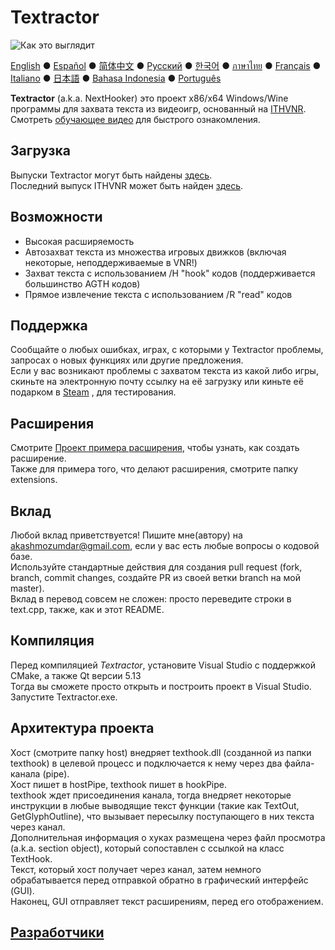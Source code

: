 # Textractor

![Как это выглядит](screenshot.png)

[English](README.md) ● [Español](README_ES.md) ● [简体中文](README_SC.md) ● [Русский](README_RU.md) ● [한국어](README_KR.md) ● [ภาษาไทย](README_TH.md) ● [Français](README_FR.md) ● [Italiano](README_IT.md) ● [日本語](README_JP.md) ● [Bahasa Indonesia](README_ID.md) ● [Português](README_PT.md)

**Textractor** (a.k.a. NextHooker) это проект x86/x64 Windows/Wine программы для захвата текста из видеоигр, основанный на [ITHVNR](https://web.archive.org/web/20160202084144/http://www.hongfire.com/forum/showthread.php/438331-ITHVNR-ITH-with-the-VNR-engine).<br>
Смотреть [обучающее видео](docs/TUTORIAL.md) для быстрого ознакомления.

## Загрузка

Выпуски Textractor могут быть найдены [здесь](https://github.com/Artikash/Textractor/releases).<br>
Последний выпуск ITHVNR может быть найден [здесь](https://drive.google.com/open?id=13aHF4uIXWn-3YML_k2YCDWhtGgn5-tnO).

## Возможности

- Высокая расширяемость
- Автозахват текста из множества игровых движков (включая некоторые, неподдерживаемые в VNR!)
- Захват текста с использованием /H "hook" кодов (поддерживается большинство AGTH кодов)
- Прямое извлечение текста с использованием /R "read" кодов

## Поддержка

Сообщайте о любых ошибках, играх, с которыми у Textractor проблемы, запросах о новых функциях или другие предложения.<br>
Если у вас возникают проблемы с захватом текста из какой либо игры, скиньте на электронную почту ссылку на её загрузку или киньте её подарком в [Steam](https://steamcommunity.com/profiles/76561198097566313/) , для тестирования.

## Расширения

Смотрите [Проект примера расширения](https://github.com/Artikash/ExampleExtension), чтобы узнать, как создать расширение.<br>
Также для примера того, что делают расширения, смотрите папку extensions. 

## Вклад

Любой вклад приветствуется! Пишите мне(автору) на akashmozumdar@gmail.com, если у вас есть любые вопросы о кодовой базе.<br>
Используйте стандартные действия для создания pull request (fork, branch, commit changes, создайте PR из своей ветки branch на мой master).<br>
Вклад в перевод совсем не сложен: просто переведите строки в text.cpp, также, как и этот README.

## Компиляция

Перед компиляцией *Textractor*, установите Visual Studio с поддержкой CMake, а также Qt версии 5.13<br>
Тогда вы сможете просто открыть и построить проект в Visual Studio. Запустите Textractor.exe.

## Архитектура проекта

Хост (смотрите папку host) внедряет texthook.dll (созданной из папки texthook) в целевой процесс и подключается к нему через два файла-канала (pipe).<br>
Хост пишет в hostPipe, texthook пишет в hookPipe.<br>
texthook ждет присоединения канала, тогда внедряет некоторые инструкции в любые выводящие текст функции (такие как TextOut, GetGlyphOutline), что вызывает пересылку поступающего в них текста через канал.<br>
Дополнительная информация о хуках размещена через файл просмотра (a.k.a. section object), который сопоставлен с ссылкой на класс TextHook.<br>
Текст, который хост получает через канал, затем немного обрабатывается перед отправкой обратно в графический интерфейс (GUI).<br>
Наконец, GUI отправляет текст расширениям, перед его отображением.

## [Разработчики](docs/CREDITS.md)
